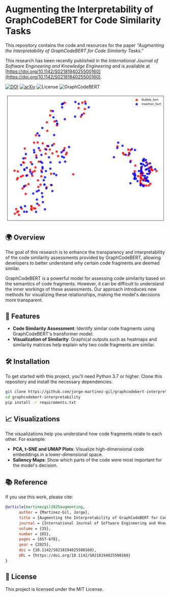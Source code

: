 # Augmenting the Interpretability of GraphCodeBERT for Code Similarity Tasks

This repository contains the code and resources for the paper *"Augmenting the Interpretability of GraphCodeBERT for Code Similarity Tasks."*

This research has been recently published in the *International Journal of Software Engineering and Knowledge Engineering* and is available at [https://doi.org/10.1142/S0218194025500160](https://doi.org/10.1142/S0218194025500160).

[![DOI](https://img.shields.io/badge/DOI-10.1142%2FS0218194025500160-blue)](https://doi.org/10.1142/S0218194025500160)
[![arXiv](https://img.shields.io/badge/arXiv-2410.05275-b31b1b.svg)](https://arxiv.org/abs/2410.05275)
![License](https://img.shields.io/badge/license-MIT-green) ![GraphCodeBERT](https://img.shields.io/badge/GraphCodeBERT-interpretability-brightgreen)

![Comparison between Bubble and Insertion Sort](/pca_pairwise_comparisons/Bubble_Sort_vs_Insertion_Sort_tokens_2d_pca.png)


## 🌍 Overview
The goal of this research is to enhance the transparency and interpretability of the code similarity assessments provided by GraphCodeBERT, allowing developers to better understand why certain code fragments are deemed similar.

GraphCodeBERT is a powerful model for assessing code similarity based on the semantics of code fragments. However, it can be difficult to understand the inner workings of these assessments. Our approach introduces new methods for visualizing these relationships, making the model's decisions more transparent.

## 📂 Features
- **Code Similarity Assessment**: Identify similar code fragments using GraphCodeBERT's transformer model.
- **Visualization of Similarity**: Graphical outputs such as heatmaps and similarity matrices help explain why two code fragments are similar.


## 🛠️ Installation
To get started with this project, you'll need Python 3.7 or higher. Clone this repository and install the necessary dependencies.

```bash
git clone https://github.com/jorge-martinez-gil/graphcodebert-interpretability.git
cd graphcodebert-interpretability
pip install -r requirements.txt
```

## 📈 Visualizations
The visualizations help you understand how code fragments relate to each other. For example:
- **PCA, t-SNE and UMAP Plots**: Visualize high-dimensional code embeddings in a lower-dimensional space.
- **Saliency Maps**: Show which parts of the code were most important for the model's decision.

## 📚 Reference

If you use this work, please cite:

```bibtex
@article{martinezgil2025augmenting,
      author = {Martinez-Gil, Jorge},
      title = {Augmenting the Interpretability of GraphCodeBERT for Code Similarity Tasks},
      journal = {International Journal of Software Engineering and Knowledge Engineering},
      volume = {35},
      number = {05},
      pages = {657-678},
      year = {2025},
      doi = {10.1142/S0218194025500160},
      URL = {https://doi.org/10.1142/S0218194025500160}
}
```
  
## 📄 License
This project is licensed under the MIT License.
